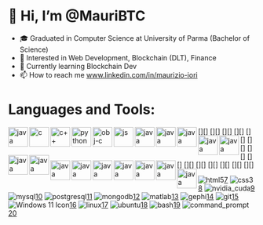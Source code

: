 # 👋 Hi, I’m @MauriBTC

- 🎓 Graduated in Computer Science at University of Parma (Bachelor of Science)
- 👀 Interested in Web Development, Blockchain (DLT), Finance
- 🌱 Currently learning Blockchain Dev
- 📫 How to reach me www.linkedin.com/in/maurizio-iori


# Languages and Tools:

[<img align="left" alt="java" width="40px" src="https://user-images.githubusercontent.com/52386206/150535090-6deb3ee1-c7fd-4de0-afc4-bbebd5eb9ab9.png" />][1]
[<img align="left" alt="c" width="40px" src="https://user-images.githubusercontent.com/52386206/150535074-1825c937-176c-47a2-bfe0-02bfa6648784.png" />][2]
[<img align="left" alt="c++" width="40px" src="https://user-images.githubusercontent.com/52386206/150535134-eea8d9bf-8f8b-4802-bb11-6e42cf252c1c.png" />][3]
[<img align="left" alt="python" width="40px" src="https://user-images.githubusercontent.com/52386206/150535161-cb4de80a-3286-46a3-9585-161f0b0532aa.png" />][4]
[<img align="left" alt="obj-c" width="40px" src="https://user-images.githubusercontent.com/52386206/150535481-7bb8eae5-00a0-44d7-9ea0-866b2d363026.png" />][5]
[<img align="left" alt="js" width="40px" src="https://user-images.githubusercontent.com/52386206/150535270-141e2728-9e22-4796-860b-9d917e4154e6.png" />][6]
[<img align="left" alt="java" width="40px" src="" />][]
[<img align="left" alt="java" width="40px" src="" />][]
[<img align="left" alt="java" width="40px" src="" />][]
[<img align="left" alt="java" width="40px" src="" />][]
[<img align="left" alt="java" width="40px" src="" />][]
[<img align="left" alt="java" width="40px" src="" />][]
[<img align="left" alt="java" width="40px" src="" />][]
[<img align="left" alt="java" width="40px" src="" />][]
[<img align="left" alt="java" width="40px" src="" />][]
[<img align="left" alt="java" width="40px" src="" />][]
[<img align="left" alt="java" width="40px" src="" />][]
[<img align="left" alt="java" width="40px" src="" />][]
[<img align="left" alt="java" width="40px" src="" />][]
[<img align="left" alt="java" width="40px" src="" />][]

![html5](https://user-images.githubusercontent.com/52386206/150535387-60826c1c-a226-4e60-9e4f-71d50431a1e3.png)[7]
![css3](https://user-images.githubusercontent.com/52386206/150535395-539117ce-abac-4cf1-b1d8-58dfaeefebfd.png)[8]
![nvidia_cuda](https://user-images.githubusercontent.com/52386206/150535442-14c5c144-3dc8-4a47-9f38-a350df254150.jpg)[9]
![mysql](https://user-images.githubusercontent.com/52386206/150535520-f4432f36-c93f-41cb-85ba-81ac945dc0d6.png)[10]
![postgresql](https://user-images.githubusercontent.com/52386206/150535530-cbc96ef9-8ba3-41d5-9c59-996b6af42089.png)[11]
![mongodb](https://user-images.githubusercontent.com/52386206/150535540-3e422cb2-ee24-4255-9f26-97f0fe9a909a.png)[12]
![matlab](https://user-images.githubusercontent.com/52386206/150535590-9e81133f-506d-48d6-905d-8e5bbe6373cc.png)[13]
![gephi](https://user-images.githubusercontent.com/52386206/150541842-f7c3cbe1-cbdc-4391-af9c-397b45964b60.png)[14]
![git](https://user-images.githubusercontent.com/52386206/150541863-ab8267b3-f597-4135-ab7a-b8b75ed20386.png)[15]
![Windows 11 Icon](https://user-images.githubusercontent.com/52386206/150541909-881755c7-69bf-4d5c-8dc6-aaefa2c864fa.png)[16]
![linux](https://user-images.githubusercontent.com/52386206/150541925-f3995c84-a6aa-448c-b83d-826948c0b672.png)[17]
![ubuntu](https://user-images.githubusercontent.com/52386206/150541937-22047956-293e-4f99-ba22-67c4c226e39f.png)[18]
![bash](https://user-images.githubusercontent.com/52386206/150536634-d310c180-83eb-4e9e-80bb-ca408eb8a2c5.png)[19]
![command_prompt](https://user-images.githubusercontent.com/52386206/150542240-ea5c40b4-b6df-4fab-995e-3aa88413f0ff.png)[20]

[1]: https://www.java.com/en/
[2]: https://en.wikipedia.org/wiki/C_(programming_language)
[3]: https://www.w3schools.com/cpp/cpp_intro.asp#:~:text=C%2B%2B%20is%20a%20cross%2Dplatform,over%20system%20resources%20and%20memory.
[4]: https://www.python.org/
[5]: https://en.wikipedia.org/wiki/Objective-C
[6]: https://www.javascript.com/
[7]: https://html.spec.whatwg.org/multipage/
[8]: https://www.w3schools.com/css/
[9]: https://developer.nvidia.com/cuda-downloads
[10]: https://www.mysql.com/
[11]: https://www.postgresql.org/
[12]: https://www.mongodb.com/
[13]: https://it.mathworks.com/products/matlab.html
[14]: https://gephi.org/
[15]: https://git-scm.com/
[16]: https://www.microsoft.com/en-us/windows/windows-11
[17]: https://www.linux.org/
[18]: https://ubuntu.com/
[19]: https://www.gnu.org/software/bash/
[20]: https://en.wikipedia.org/wiki/Command-line_interface#Command_prompt

<!---
MauriBTC/MauriBTC is a ✨ special ✨ repository because its `README.md` (this file) appears on your GitHub profile.
You can click the Preview link to take a look at your changes.
--->
